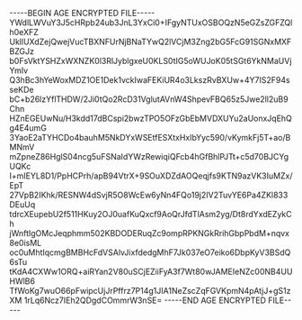 -----BEGIN AGE ENCRYPTED FILE-----
YWdlLWVuY3J5cHRpb24ub3JnL3YxCi0+IFgyNTUxOSBOQzN5eGZsZGFZQlh0eXFZ
UkllUXdZejQwejVucTBXNFUrNjBNaTYwQ2lVCjM3Zng2bG5FcG91SGNxMXFBZGJz
b0FsVktYSHZxWXNZK0l3RlJyblgxeU0KLS0tIG5oWUJoK05tSGt6YkNMaUVjYmIv
Q3hBc3hYeWoxMDZ1OE1Dek1vckIwaFEKiUR4o3LkszRvBXUw+4Y7IS2F94sseKDe
bC+b26lzYflTHDW/2Ji0tQo2RcD31VglutAVnW4ShpevFBQ65z5Jwe2ll2uB9Chn
HZnEGEUwNu/H3kdd17dBCspi2bwzTPO5OFzGbEbMVDXUYu2aUonxJqEhQg4E4umG
3YaoE2aTYHCDo4bauhM5NkDYxWSEtfESXtxHxIbYyc590/vKymkFj5T+ao/BMNmV
mZpneZ86HglS04ncg5uFSNaIdYWzRewiqiQFcb4hGfBhlPJTt+c5d70BJCYgUQKc
I+mIEYL8D1/PpHCPrh/apB94VtrX+9SOuXDZdAOQeqjfs9KTN9azVK3IuMZx/EpT
27VpB2IKhk/RESNW4dSvjR5O8WcEw6yNn4FQo19j2IV2TuvYE6Pa4ZKl833DEuUq
tdrcXEupebU2f511HKuy2OJ0uafKuQxcf9AoQrJfdTlAsm2yg/Dt8rdYxdEZykCh
jWnftIgOMcJeqphmm502KBDODERuqZc9ompRPKNGkRrihGbpPbdM+nqvx8e0isML
oc0uMhtIqcmgBMBHcFdVSAlvJixfdedgMhF7Jk037eO7eiko6DbpKyV3BSdQ6sTu
tKdA4CXWw1ORQ+aiRYan2V80uSCjEZiiFyA3f7Wt80wJAMEIeNZc00NB4UUHWlB6
TfWoKg7wuO66pFwipcUjJrPffrz7P14g1JIA1NeZscZqFGVKpmN4pAtjJ+gS1zXM
1rLq6Ncz7IEh2QDgdCOmmrW3nSE=
-----END AGE ENCRYPTED FILE-----
